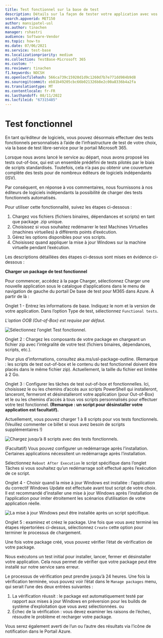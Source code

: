 ```yaml
---
title: Test fonctionnel sur la base de test
description: Détails sur la façon de tester votre application avec vos tests fonctionnels automatisés existants
search.appverid: MET150
author: mansipatel-usl
ms.author: tinachen
manager: rshastri
audience: Software-Vendor
ms.topic: how-to
ms.date: 07/06/2021
ms.service: test-base
ms.localizationpriority: medium
ms.collection: TestBase-Microsoft 365
ms.custom: ''
ms.reviewer: tinachen
f1.keywords: NOCSH
ms.openlocfilehash: 566ca739c15920d1d9c1260d7b7e771dd984b9d8
ms.sourcegitcommit: eb81b49205cbc66b021326b8e2c00a8336b4a2fa
ms.translationtype: MT
ms.contentlocale: fr-FR
ms.lasthandoff: 08/11/2022
ms.locfileid: "67315485"
---
```

# <a name="functional-testing"></a>Test fonctionnel

En tant qu’éditeur de logiciels, vous pouvez désormais effectuer des tests fonctionnels personnalisés à l’aide de l’infrastructure de test de votre choix, via la base de test libre-service pour le portail Microsoft 365. 

Lorsque nous avons lancé le service au départ, nous avons proposé les tests out-of-box, qui est un ensemble prédéfini de tests pilotés par le biais de scripts standardisés. Toutefois, cela n’a pas pu obtenir une couverture complète des tests pour de nombreux éditeurs de logiciels indépendants (ISV). 

Par conséquent, en réponse à vos commentaires, nous fournissons à nos éditeurs de logiciels indépendants la possibilité de charger des tests fonctionnels automatisés.

Pour utiliser cette fonctionnalité, suivez les étapes ci-dessous :

1. Chargez vos fichiers (fichiers binaires, dépendances et scripts) en tant que package .zip unique.
2. Choisissez si vous souhaitez redémarrer le test Machines Virtuelles (machines virtuelles) à différents points d’exécution.
3. Gérez les options disponibles pour vos scripts.
4. Choisissez quand appliquer la mise à jour Windows sur la machine virtuelle pendant l’exécution.

Les descriptions détaillées des étapes ci-dessus sont mises en évidence ci-dessous :

**Charger un package de test fonctionnel**

Pour commencer, accédez à la page Charger, sélectionnez Charger une nouvelle application sous le catalogue d’applications dans le menu de navigation de gauche du portail De base de test pour M365 dans Azure. À partir de là :

Onglet 1 - Entrez les informations de base. Indiquez le nom et la version de votre application. Dans l’option Type de test, sélectionnez ```Functional tests```. 

*L’option OOB (Out-of-Box) est requise par défaut.*


![Sélectionnez l’onglet Test fonctionnel.](Media/functional_testing_tab1.png)

Onglet 2 : Chargez les composants de votre package en chargeant un fichier zip avec l’intégralité de votre test (fichiers binaires, dépendances, scripts, etc.). 

Pour plus d’informations, consultez aka.ms/usl-package-outline. (Remarque : les scripts de test out-of-box et le contenu du test fonctionnel doivent être placés dans le même fichier zip). Actuellement, la taille du fichier est limitée à 2 Go.

Onglet 3 : Configurer les tâches de test out-of-box et fonctionnelles. Ici, choisissez le ou les chemins d’accès aux scripts PowerShell qui installeront, lanceront, fermeront et désinstalleront votre application (pour Out-of-Box) et le ou les chemins d’accès à tous vos scripts personnalisés pour effectuer votre test fonctionnel. **(Remarque : un script pour désinstaller votre application est facultatif).**

Actuellement, vous pouvez charger 1 à 8 scripts pour vos tests fonctionnels. (Veuillez commenter ce billet si vous avez besoin de scripts supplémentaires !)

![Chargez jusqu’à 8 scripts avec des tests fonctionnels.](Media/functional_testing_tab3.png)

(Facultatif) Vous pouvez configurer un redémarrage après l’installation. Certaines applications nécessitent un redémarrage après l’installation. 

Sélectionnez ```Reboot After Execution``` le script spécifique dans l’onglet Tâches si vous souhaitez qu’un redémarrage soit effectué après l’exécution de ce script.

Onglet 4 - Choisir quand la mise à jour Windows est installée : l’application du correctif Windows Update est effectuée avant tout script de votre choix. Il est recommandé d’installer une mise à jour Windows après l’installation de l’application pour imiter étroitement les scénarios d’utilisation de votre application réelle.

![La mise à jour Windows peut être installée après un script spécifique.](Media/functional_testing_tab4.png)

Onglet 5 : examinez et créez le package. Une fois que vous avez terminé les étapes répertoriées ci-dessus, sélectionnez ```Create``` cette option pour terminer le processus de chargement.

Une fois votre package créé, vous pouvez vérifier l’état de vérification de votre package.

Nous exécutons un test initial pour installer, lancer, fermer et désinstaller votre application. Cela nous permet de vérifier que votre package peut être installé sur notre service sans erreur.

Le processus de vérification peut prendre jusqu’à 24 heures. Une fois la vérification terminée, vous pouvez voir l’état dans le ```Manage packages``` menu, qui serait l’une des deux entrées suivantes :

1. La vérification réussit : le package est automatiquement testé par rapport aux mises à jour Windows en préversion pour les builds de système d’exploitation que vous avez sélectionnées.
ou
2. Échec de la vérification : vous devez examiner les raisons de l’échec, résoudre le problème et recharger votre package.

Vous serez également averti de l’un ou l’autre des résultats via l’icône de notification dans le Portail Azure.
